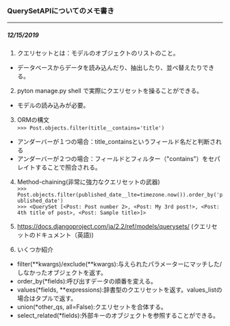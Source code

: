 ### QuerySetAPIについてのメモ書き
___
##### 12/15/2019  
1. クエリセットとは：モデルのオブジェクトのリストのこと。
* データベースからデータを読み込んだり、抽出したり、並べ替えたりできる。
2. pyton manage.py shell で実際にクエリセットを操ることができる。
* モデルの読み込みが必要。
3. ORMの構文  
```>>> Post.objects.filter(title__contains='title')```
* アンダーバーが１つの場合：title_containsというフィールド名だと判断される
* アンダーバーが２つの場合：フィールドとフィルター（"contains"）をセパレイトすることで照合される。  
4. Method-chaining(非常に強力なクエリセットの武器)  
```>>> Post.objects.filter(published_date__lte=timezone.now()).order_by('published_date')```  
```>>> <QuerySet [<Post: Post number 2>, <Post: My 3rd post!>, <Post: 4th title of post>, <Post: Sample title>]>```  

5. https://docs.djangoproject.com/ja/2.2/ref/models/querysets/ (クエリセットのドキュメント（英語))  
6. いくつか紹介  
* filter(**kwargs)/exclude(**kwargs):与えられたパラメーターにマッチした/しなかったオブジェクトを返す。
* order_by(*fields):呼び出すデータの順番を変える。
* values(*fields, **expressions):辞書型のクエリセットを返す。values_listの場合はタプルで返す。
* union(*other_qs, all=False):クエリセットを合体する。
* select_related(*fields):外部キーのオブジェクトを参照することができる。
